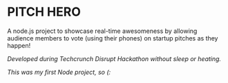 PITCH HERO
==========

A node.js project to showcase real-time awesomeness by allowing audience members to vote (using their phones) on startup pitches as they happen!




*Developed during Techcrunch Disrupt Hackathon without sleep or heating.*

*This was my first Node project, so (:*
